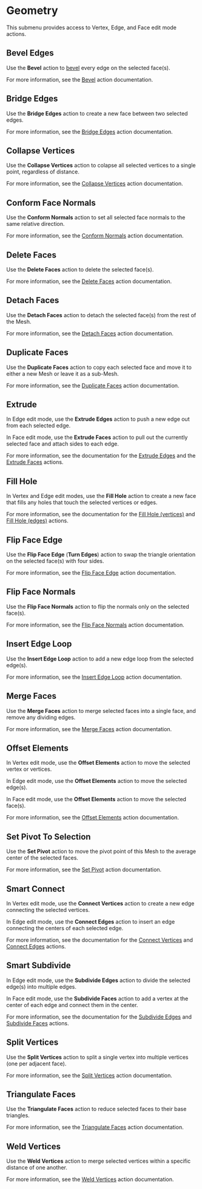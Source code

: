 # Geometry

This submenu provides access to Vertex, Edge, and Face edit mode actions.

## Bevel Edges

Use the **Bevel** action to [bevel](Edge_Bevel.md) every edge on the selected face(s).

For more information, see the [Bevel](Face_Bevel.md) action documentation.

## Bridge Edges

Use the **Bridge Edges** action to create a new face between two selected edges. 

For more information, see the [Bridge Edges](Edge_Bridge.md) action documentation.

## Collapse Vertices

Use the **Collapse Vertices** action to colapse all selected vertices to a single point, regardless of distance. 

For more information, see the [Collapse Vertices](Vert_Collapse.md) action documentation.

## Conform Face Normals

Use the **Conform Normals** action to set all selected face normals to the same relative direction. 

For more information, see the [Conform Normals](Face_ConformNormals.md) action documentation.

## Delete Faces

Use the **Delete Faces** action to delete the selected face(s).

For more information, see the [Delete Faces](Face_Delete.md) action documentation.

## Detach Faces

Use the **Detach Faces** action to detach the selected face(s) from the rest of the Mesh.

For more information, see the [Detach Faces](Face_Detach.md) action documentation.

## Duplicate Faces

Use the **Duplicate Faces** action to copy each selected face and move it to either a new Mesh or leave it as a sub-Mesh.

For more information, see the [Duplicate Faces](Face_Duplicate.md) action documentation.

## Extrude

In Edge edit mode, use the **Extrude Edges** action to push a new edge out from each selected edge.

In Face edit mode, use the **Extrude Faces** action to pull out the currently selected face and attach sides to each edge.

For more information, see the documentation for the [Extrude Edges](Edge_Extrude.md) and the [Extrude Faces](Face_Extrude.md) actions.

## Fill Hole

In Vertex and Edge edit modes, use the **Fill Hole** action to create a new face that fills any holes that touch the selected vertices or edges.

For more information, see the documentation for the [Fill Hole (vertices)](Vert_FillHole.md) and [Fill Hole (edges)](Edge_FillHole.md) actions.

## Flip Face Edge

Use the **Flip Face Edge** (**Turn Edges**) action to swap the triangle orientation on the selected face(s) with four sides.

For more information, see the [Flip Face Edge](Face_FlipTri.md) action documentation.

## Flip Face Normals

Use the **Flip Face Normals** action to flip the normals only on the selected face(s).

For more information, see the [Flip Face Normals](Face_FlipNormals.md) action documentation.

## Insert Edge Loop

Use the **Insert Edge Loop** action to add a new edge loop from the selected edge(s). 

For more information, see the [Insert Edge Loop](Edge_InsertLoop.md) action documentation.

## Merge Faces

Use the **Merge Faces** action to merge selected faces into a single face, and remove any dividing edges.

For more information, see the [Merge Faces](Face_Merge.md) action documentation.

## Offset Elements

In Vertex edit mode, use the **Offset Elements** action to move the selected vertex or vertices.

In Edge edit mode, use the **Offset Elements** action to move the selected edge(s).

In Face edit mode, use the **Offset Elements** action to move the selected face(s).

For more information, see the [Offset Elements](Offset_Elements.md) action documentation.

## Set Pivot To Selection

Use the **Set Pivot** action to move the pivot point of this Mesh to the average center of the selected faces.

For more information, see the [Set Pivot](Face_SetPivot.md) action documentation.

## Smart Connect

In Vertex edit mode, use the **Connect Vertices** action to create a new edge connecting the selected vertices.

In Edge edit mode, use the **Connect Edges** action to insert an edge connecting the centers of each selected edge.

For more information, see the documentation for the [Connect Vertices](Vert_Connect.md) and [Connect Edges](Edge_Connect.md) actions.

## Smart Subdivide

In Edge edit mode, use the **Subdivide Edges** action to divide the selected edge(s) into multiple edges. 

In Face edit mode, use the **Subdivide Faces** action to add a vertex at the center of each edge and connect them in the center.

For more information, see the documentation for the [Subdivide Edges](Edge_Subdivide.md) and [Subdivide Faces](Face_Subdivide.md) actions.

## Split Vertices

Use the **Split Vertices** action to split a single vertex into multiple vertices (one per adjacent face).

For more information, see the [Split Vertices](Vert_Split.md) action documentation.

## Triangulate Faces

Use the **Triangulate Faces** action to reduce selected faces to their base triangles.

For more information, see the [Triangulate Faces](Face_Triangulate.md) action documentation.

## Weld Vertices

Use the **Weld Vertices** action to merge selected vertices within a specific distance of one another.

For more information, see the [Weld Vertices](Vert_Weld.md) action documentation.

